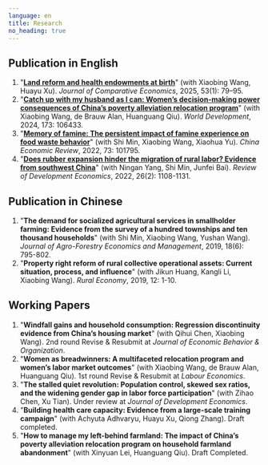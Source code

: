 ```yaml
---
language: en
title: Research
no_heading: true
---
```


## Publication in English

<ol>

<li>
    "<a href="https://www.sciencedirect.com/science/article/abs/pii/S014759672400060X" target="_blank" rel="noopener"><b>Land reform and health endowments at birth</b></a>" (with Xiaobing Wang, Huayu Xu). <i>Journal of Comparative Economics</i>, 2025, 53(1): 79–95.
</li>

<li>
    "<a href="https://www.sciencedirect.com/science/article/abs/pii/S0305750X23002516" targe="_black" rel="noopener"><b>Catch up with my husband as I can: Women’s decision-making power consequences of China’s poverty alleviation relocation program</b></a>" (with Xiaobing Wang, de Brauw Alan, Huanguang Qiu). <i>World Development</i>, 2024, 173: 106433.
</li>

<li>
    "<a href="https://www.sciencedirect.com/science/article/abs/pii/S1043951X22000530" targe="_black" rel="noopener"><b>Memory of famine: The persistent impact of famine experience on food waste behavior</b></a>" (with Shi Min, Xiaobing Wang, Xiaohua Yu). <i>China Economic Review</i>, 2022, 73: 101795.
</li>

<li>
    "<a href="https://onlinelibrary.wiley.com/doi/10.1111/rode.12865?af=R"targe="_black" rel="noopener"><b>Does rubber expansion hinder the migration of rural labor? Evidence from southwest China</b></a>" (with Ningan Yang, Shi Min, Junfei Bai). <i>Review of Development Economics</i>, 2022, 26(2): 1108-1131.
</li>

</ol>

## Publication in Chinese

<ol>

<li>
    "<b>The demand for socialized agricultural services in smallholder farming: Evidence from the survey of a hundred townships and ten thousand households</b>" (with Shi Min, Xiaobing Wang, Yushan Wang). <i>Journal of Agro-Forestry Economics and Management</i>, 2019, 18(6): 795-802.
</li>

<li>"<b>Property right reform of rural collective operational assets: Current situation, process, and influence</b>" (with Jikun Huang, Kangli Li, Xiaobing Wang). <i>Rural Economy</i>, 2019, 12: 1-10.</li>

</ol>

## Working Papers

<ol>

<li>"<b>Windfall gains and household consumption: Regression discontinuity evidence from China’s housing market</b>" (with Qihui Chen, Xiaobing Wang). 2nd round Revise & Resubmit at <i>Journal of Economic Behavior & Organization</i>.</li>

<li>"<b>Women as breadwinners: A multifaceted relocation program and women’s labor market outcomes</b>" (with Xiaobing Wang, de Brauw Alan, Huanguang Qiu). 1st round Revise & Resubmit at <i>Labour Economics</i>.</li>

<li>"<b>The stalled quiet revolution: Population control, skewed sex ratios, and the widening gender gap in labor force participation</b>" (with Zihao Chen, Xu Tian). Under review at <i>Journal of Development Economics</i>.</li>

<li>"<b>Building health care capacity: Evidence from a large-scale training campaign</b>" (with Achyuta Adhvaryu, Huayu Xu, Qiong Zhang). Draft completed.</li>

<li>"<b>How to manage my left-behind farmland: The impact of China’s poverty alleviation relocation program on household farmland abandonment</b>" (with Xinyuan Lei, Huanguang Qiu). Draft Completed.</li>

</ol>
